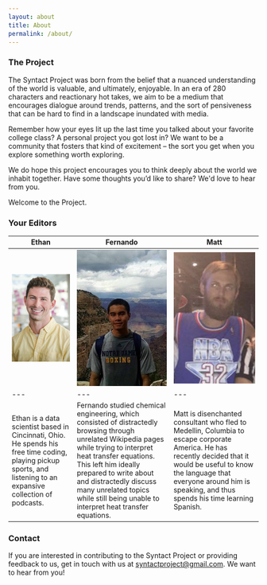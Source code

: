 ```yaml
---
layout: about
title: About
permalink: /about/
---
```


### The Project

The Syntact Project was born from the belief that a nuanced understanding of the world is valuable, and ultimately, enjoyable. In an era of 280 characters and reactionary hot takes, we aim to be a medium that encourages dialogue around trends, patterns, and the sort of pensiveness that can be hard to find in a landscape inundated with media.

Remember how your eyes lit up the last time you talked about your favorite college class? A personal project you got lost in? We want to be a community that fosters that kind of excitement – the sort you get when you explore something worth exploring.

We do hope this project encourages you to think deeply about the world we inhabit together. Have some thoughts you’d like to share? We'd love to hear from you.

Welcome to the Project.

### Your Editors

|Ethan|Fernando|Matt|
|---|---|---|
|![Ethan](/images/ethan.gif)|![Fernando](/images/fernando.jpg)|![Matt](/images/matt.png)|
|---|---|---|
|Ethan is a data scientist based in Cincinnati, Ohio. He spends his free time coding, playing pickup sports, and listening to an expansive collection of podcasts.|Fernando studied chemical engineering, which consisted of distractedly browsing through unrelated Wikipedia pages while trying to interpret heat transfer equations. This left him ideally prepared to write about and distractedly discuss many unrelated topics while still being unable to interpret heat transfer equations.|Matt is disenchanted consultant who fled to Medellin, Columbia to escape corporate America. He has recently decided that it would be useful to know the language that everyone around him is speaking, and thus spends his time learning Spanish.|

### Contact
If you are interested in contributing to the Syntact Project or providing feedback to us, get in touch with us at [syntactproject@gmail.com](syntactproject@gmail.com). We want to hear from you!
